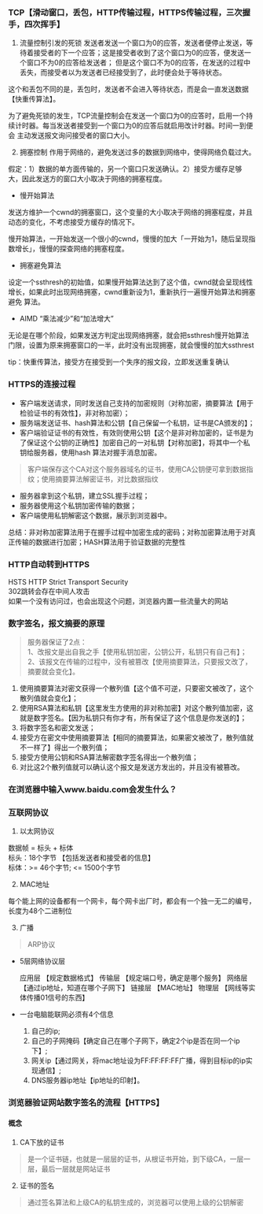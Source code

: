 ###  TCP【滑动窗口，丢包，HTTP传输过程，HTTPS传输过程，三次握手，四次挥手】
1. 流量控制引发的死锁
 发送者发送一个窗口为0的应答，发送者便停止发送，等待着接受者的下一个应答；这是接受者收到了这个窗口为0的应答，便发送一个窗口不为0的应答给发送者；
 但是这个窗口不为0的应答，在发送的过程中丢失，而接受者以为发送者已经接受到了，此时便会处于等待状态。

 这个和丢包不同的是，丢包时，发送者不会进入等待状态，而是会一直发送数据【快重传算法】。

 为了避免死锁的发生，TCP流量控制会在发送一个窗口为0的应答时，启用一个持续计时器。每当发送者接受到一个窗口为0的应答后就启用改计时器。时间一到便会
 主动发送报文询问接受者的窗口大小。

 2. 拥塞控制
 作用于网络的，避免发送过多的数据到网络中，使得网络负载过大。

 假定：1）数据的单方面传输的，另一个窗口只发送确认。2）接受方缓存足够大，因此发送方的窗口大小取决于网络的拥塞程度。
  - 慢开始算法

  发送方维护一个cwnd的拥塞窗口，这个变量的大小取决于网络的拥塞程度，并且动态的变化，不考虑接受方缓存的情况下。

  慢开始算法，一开始发送一个很小的cwnd，慢慢的加大「一开始为1，随后呈现指数增长」，慢慢的探查网络的拥塞程度。

  - 拥塞避免算法

  设定一个ssthresh的初始值，如果慢开始算法达到了这个值，cwnd就会呈现线性增长，如果此时出现网络拥塞，cwnd重新设为1，重新执行一遍慢开始算法和拥塞避免
  算法。

  - AIMD “乘法减少”和“加法增大”

  无论是在哪个阶段，如果发送方判定出现网络拥塞，就会把ssthresh慢开始算法门限，设置为原来拥塞窗口的一半，此时没有出现拥塞，就会慢慢的加大ssthrest


tip：快重传算法，接受方在接受到一个失序的报文段，立即发送重复确认


### HTTPS的连接过程

- 客户端发送请求，同时发送自己支持的加密规则（对称加密，摘要算法【用于检验证书的有效性】，非对称加密）；
- 服务端发送证书、hash算法和公钥【自己保留一个私钥，证书是CA颁发的】；
- 客户端验证证书的有效性，有效则使用公钥【这个是非对称加密的，证书是为了保证这个公钥的正确性】加密自己的一对私钥【对称加密】，将其中一个私钥给服务器，使用hash
算法对握手消息加密。
> 客户端保存这个CA对这个服务器域名的证书，使用CA公钥便可拿到数据指纹；使用摘要算法解密证书，对比数据指纹
- 服务器拿到这个私钥，建立SSL握手过程；
- 服务器使用这个私钥加密传输的数据；
- 客户端使用私钥解密这个数据，展示到浏览器中。

总结：非对称加密算法用于在握手过程中加密生成的密码；对称加密算法用于对真正传输的数据进行加密；HASH算法用于验证数据的完整性


### HTTP自动转到HTTPS
HSTS HTTP Strict Transport Security <br/>
302跳转会存在中间人攻击 <br/>
如果一个没有访问过，也会出现这个问题，浏览器内置一些流量大的网站


### 数字签名，报文摘要的原理
> 服务器保证了2点：<br/>1、改报文是出自我之手【使用私钥加密，公钥公开，私钥只有自己有】；<br/>2、该报文在传输的过程中，没有被篡改【使用摘要算法，只要报文改了，摘要就会变化】。


1. 使用摘要算法对密文获得一个散列值【这个值不可逆，只要密文被改了，这个散列值就会变化】；
2. 使用RSA算法和私钥【这里发生方使用的非对称加密】对这个散列值加密，这就是数字签名。【因为私钥只有你才有，所有保证了这个信息是你发送的】；
3. 将数字签名和密文发送；
4. 接受方在密文中使用摘要算法【相同的摘要算法，如果密文被改了，散列值就不一样了】得出一个散列值；
5. 接受方使用公钥和RSA算法解密数字签名得出一个散列值；
6. 对比这2个散列值就可以确认这个报文是发送方发出的，并且没有被篡改。


### 在浏览器中输入www.baidu.com会发生什么？


###  互联网协议
 1. 以太网协议

 数据帧 = 标头 + 标体 <br/>
 标头：18个字节 【包括发送者和接受者的信息】<br/>
 标体：>= 46个字节; <= 1500个字节

 2. MAC地址

 每个能上网的设备都有一个网卡，每个网卡出厂时，都会有一个独一无二的编号，长度为48个二进制位

3. 广播
> ARP协议
- 5层网络协议层
  
  应用层 【规定数据格式】
  传输层 【规定端口号，确定是哪个服务】
  网络层 【通过ip地址，知道在哪个子网下】
  链接层 【MAC地址】
  物理层 【网线等实体传播01信号的东西】

- 一台电脑能联网必须有4个信息<br/>
  1. 自己的ip;
  2. 自己的子网掩码【确定自己在哪个子网下，确定2个ip是否在同一个ip下】;
  3. 网关ip【通过网关，将mac地址设为FF:FF:FF:FF广播，得到目标ip的ip实现通信】;
  4. DNS服务器ip地址【ip地址的印射】。


### 浏览器验证网站数字签名的流程【HTTPS】

#### 概念
1. CA下放的证书
> 是一个证书链，也就是一层层的证书，从根证书开始，到下级CA，一层一层，最后一层就是网站证书
2. 证书的签名
> 通过签名算法和上级CA的私钥生成的，浏览器可以使用上级的公钥解密


